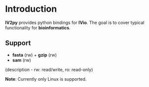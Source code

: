 <!--
    SPDX-FileCopyrightText: 2006-2023, Knut Reinert & Freie Universität Berlin
    SPDX-FileCopyrightText: 2016-2023, Knut Reinert & MPI für molekulare Genetik
    SPDX-License-Identifier: CC-BY-4.0
-->

# Introduction

**IV2py** provides python bindings for **IVio**.
The goal is to cover typical functionality for **bioinformatics**.

## Support

 - **fasta** (rw) + **gzip** (rw)
 - **sam** (rw)

(description - rw: read/write, ro: read-only)

**Note**: Currently only Linux is supported.
